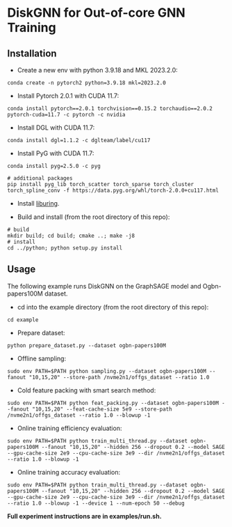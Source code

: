 # DiskGNN for Out-of-core GNN Training

## Installation

* Create a new env with python 3.9.18 and MKL 2023.2.0:

```shell
conda create -n pytorch2 python=3.9.18 mkl=2023.2.0
```

* Install Pytorch 2.0.1 with CUDA 11.7:

```shell
conda install pytorch==2.0.1 torchvision==0.15.2 torchaudio==2.0.2 pytorch-cuda=11.7 -c pytorch -c nvidia
```

* Install DGL with CUDA 11.7:

```shell
conda install dgl=1.1.2 -c dglteam/label/cu117
```

* Install PyG with CUDA 11.7:

```shell
conda install pyg=2.5.0 -c pyg

# additional packages
pip install pyg_lib torch_scatter torch_sparse torch_cluster torch_spline_conv -f https://data.pyg.org/whl/torch-2.0.0+cu117.html
```

* Install [liburing](https://github.com/axboe/liburing).

* Build and install (from the root directory of this repo):

```shell
# build
mkdir build; cd build; cmake ..; make -j8
# install
cd ../python; python setup.py install
```

## Usage

The following example runs DiskGNN on the GraphSAGE model and Ogbn-papers100M dataset.

- cd into the example directory (from the root directory of this repo):

```
cd example
```

* Prepare dataset:

```shell
python prepare_dataset.py --dataset ogbn-papers100M
```

* Offline sampling:

```shell
sudo env PATH=$PATH python sampling.py --dataset ogbn-papers100M --fanout "10,15,20" --store-path /nvme2n1/offgs_dataset --ratio 1.0
```

* Cold feature packing with smart search method:

```shell
sudo env PATH=$PATH python feat_packing.py --dataset ogbn-papers100M --fanout "10,15,20" --feat-cache-size 5e9 --store-path /nvme2n1/offgs_dataset --ratio 1.0 --blowup -1
```

* Online training efficiency evaluation:

```shell
sudo env PATH=$PATH python train_multi_thread.py --dataset ogbn-papers100M --fanout "10,15,20" --hidden 256 --dropout 0.2 --model SAGE --gpu-cache-size 2e9 --cpu-cache-size 3e9 --dir /nvme2n1/offgs_dataset --ratio 1.0 --blowup -1
```

- Online training accuracy evaluation:

```shell
sudo env PATH=$PATH python train_multi_thread.py --dataset ogbn-papers100M --fanout "10,15,20" --hidden 256 --dropout 0.2 --model SAGE --gpu-cache-size 2e9 --cpu-cache-size 3e9 --dir /nvme2n1/offgs_dataset --ratio 1.0 --blowup -1 --device 1 --num-epoch 50 --debug
```

**Full experiment instructions are in examples/run.sh.**
